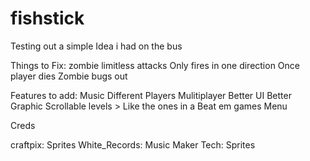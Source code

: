 # fishstick

Testing out a simple Idea i had on the bus


Things to Fix:
	zombie limitless attacks
	Only fires in one direction
	Once player dies Zombie bugs out

Features to add:
	Music 
	Different Players
	Mulitiplayer
	Better UI
	Better Graphic
	Scrollable levels > Like the ones in a Beat em games
	Menu 
	

Creds

craftpix: Sprites
White_Records: Music
Maker Tech: Sprites

